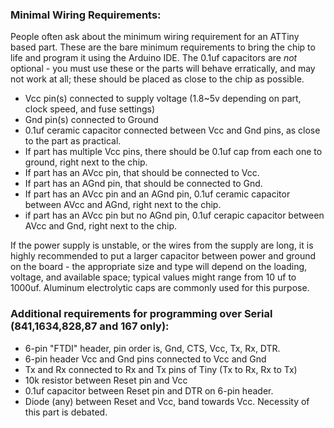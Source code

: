 ### Minimal Wiring Requirements:
People often ask about the minimum wiring requirement for an ATTiny based part. These are the bare minimum requirements to bring the chip to life and program it using the Arduino IDE. The 0.1uf capacitors are *not* optional - you must use these or the parts will behave erratically, and may not work at all; these should be placed as close to the chip as possible. 

* Vcc pin(s) connected to supply voltage (1.8~5v depending on part, clock speed, and fuse settings)
* Gnd pin(s) connected to Ground
* 0.1uf ceramic capacitor connected between Vcc and Gnd pins, as close to the part as practical. 
* If part has multiple Vcc pins, there should be 0.1uf cap from each one to ground, right next to the chip. 
* If part has an AVcc pin, that should be connected to Vcc.
* If part has an AGnd pin, that should be connected to Gnd.
* If part has an AVcc pin and an AGnd pin, 0.1uf ceramic capacitor between AVcc and AGnd, right next to the chip. 
* if part has an AVcc pin but no AGnd pin, 0.1uf cerapic capacitor between AVcc and Gnd, right next to the chip. 

If the power supply is unstable, or the wires from the supply are long, it is highly recommended to put a larger capacitor between power and ground on the board - the appropriate size and type will depend on the loading, voltage, and available space; typical values might range from 10 uf to 1000uf. Aluminum electrolytic caps are commonly used for this purpose. 

### Additional requirements for programming over Serial (841,1634,828,87 and 167 only):
* 6-pin "FTDI" header, pin order is, Gnd, CTS, Vcc, Tx, Rx, DTR. 
* 6-pin header Vcc and Gnd pins connected to Vcc and Gnd
* Tx and Rx connected to Rx and Tx pins of Tiny (Tx to Rx, Rx to Tx)
* 10k resistor between Reset pin and Vcc
* 0.1uf capacitor between Reset pin and DTR on 6-pin header.
* Diode (any) between Reset and Vcc, band towards Vcc. Necessity of this part is debated. 
